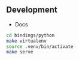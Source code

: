 ## Development

* Docs
```sh
cd bindings/python
make virtualenv
source .venv/bin/activate
make serve
```